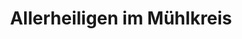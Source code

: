 ---
title: Allerheiligen im Mühlkreis
url: /allerheiligen-im-muehlkreis/
latitude: 48.3
longitude: 14.641
---